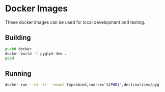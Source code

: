 # Docker Images

These docker images can be used for local development and testing.

## Building

```sh
pushd docker
docker build -t pyglpk-dev .
popd
```

## Running

```sh
docker run --rm -it --mount type=bind,source="${PWD}",destination=/pyglpk pyglpk-dev tox -e py27,py37
```
